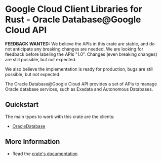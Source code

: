# Google Cloud Client Libraries for Rust - Oracle Database@Google Cloud API

<!-- Code generated by sidekick. DO NOT EDIT. -->

**FEEDBACK WANTED:** We believe the APIs in this crate are stable, and
do not anticipate any breaking changes are needed. We are looking for
feedback before labeling the APIs "1.0". Changes (even breaking changes)
are still possible, but not expected.

We also believe the implementation is ready for production, bugs are
still possible, but not expected.

The Oracle Database@Google Cloud API provides a set of APIs to manage
Oracle database services, such as Exadata and Autonomous Databases.

## Quickstart

The main types to work with this crate are the clients:

- [OracleDatabase]

## More Information

- Read the [crate's documentation](https://docs.rs/google-cloud-oracledatabase-v1/latest/google-cloud-oracledatabase-v1)

[OracleDatabase]: https://docs.rs/google-cloud-oracledatabase-v1/latest/google_cloud_oracledatabase_v1/client/struct.OracleDatabase.html

